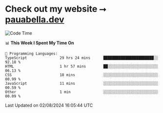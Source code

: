 # Check out my website ⭢ [pauabella.dev](https://pauabella.dev)

<!--START_SECTION:waka-->
![Code Time](http://img.shields.io/badge/Code%20Time-3%2C638%20hrs%2027%20mins-blue)

📊 **This Week I Spent My Time On** 

```text
💬 Programming Languages: 
TypeScript               29 hrs 24 mins      ███████████████████████░░   92.18 % 
HTML                     1 hr 57 mins        ██░░░░░░░░░░░░░░░░░░░░░░░   06.13 % 
CSS                      18 mins             ░░░░░░░░░░░░░░░░░░░░░░░░░   00.99 % 
JavaScript               11 mins             ░░░░░░░░░░░░░░░░░░░░░░░░░   00.59 % 
Other                    1 min               ░░░░░░░░░░░░░░░░░░░░░░░░░   00.09 % 
```


 Last Updated on 02/08/2024 16:05:44 UTC
<!--END_SECTION:waka-->
